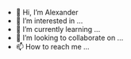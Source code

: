 - 👋 Hi, I’m  Alexander
- 👀 I’m interested in ...
- 🌱 I’m currently learning ...
- 💞️ I’m looking to collaborate on ...
- 📫 How to reach me ...

<!---
AlexanKoh/AlexanKoh is a ✨ special ✨ repository because its `README.md` (this file) appears on your GitHub profile.
You can click the Preview link to take a look at your changes.
--->
